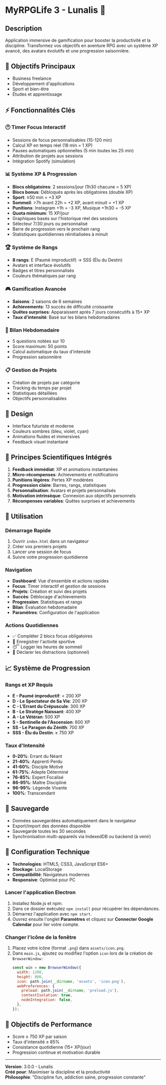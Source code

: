 # MyRPGLife 3 - Lunalis 🌙

## Description

Application immersive de gamification pour booster la productivité et la discipline. Transformez vos objectifs en aventure RPG avec un système XP avancé, des avatars évolutifs et une progression saisonnière.

## 🎯 Objectifs Principaux

- Business freelance
- Développement d'applications
- Sport et bien-être
- Études et apprentissage

## ⚡ Fonctionnalités Clés

### 🕐 Timer Focus Interactif

- Sessions de focus personnalisables (15-120 min)
- Calcul XP en temps réel (18 min = 1 XP)
- Pauses automatiques optionnelles (5 min toutes les 25 min)
- Attribution de projets aux sessions
- Intégration Spotify (simulation)

### 📊 Système XP & Progression

- **Blocs obligatoires**: 2 sessions/jour (1h30 chacune = 5 XP)
- **Blocs bonus**: Débloqués après les obligatoires (double XP)
- **Sport**: ≥50 min = +3 XP
- **Sommeil**: >7h avant 22h = +2 XP, avant minuit = +1 XP
- **Punitions**: Instagram +1h = -3 XP, Musique +1h30 = -5 XP
- **Quota minimum**: 15 XP/jour
- Graphiques basés sur l'historique réel des sessions
- Sélecteur 7/30 jours ou personnalisé
- Barre de progression vers le prochain rang
- Statistiques quotidiennes réinitialisées à minuit

### 🏆 Système de Rangs

- **8 rangs**: E (Paumé improductif) → SSS (Élu du Destin)
- Avatars et interface évolutifs
- Badges et titres personnalisés
- Couleurs thématiques par rang

### 🎮 Gamification Avancée

- **Saisons**: 2 saisons de 6 semaines
- **Achievements**: 13 succès de difficulté croissante
- **Quêtes surprises**: Apparaissent après 7 jours consécutifs à 15+ XP
- **Taux d'intensité**: Basé sur les bilans hebdomadaires

### 📝 Bilan Hebdomadaire

- 5 questions notées sur 10
- Score maximum: 50 points
- Calcul automatique du taux d'intensité
- Progression saisonnière

### 📋 Gestion de Projets

- Création de projets par catégorie
- Tracking du temps par projet
- Statistiques détaillées
- Objectifs personnalisables

## 🎨 Design

- Interface futuriste et moderne
- Couleurs sombres (bleu, violet, cyan)
- Animations fluides et immersives
- Feedback visuel instantané

## 🧠 Principes Scientifiques Intégrés

1. **Feedback immédiat**: XP et animations instantanées
2. **Micro-récompenses**: Achievements et notifications
3. **Punitions légères**: Pertes XP modérées
4. **Progression claire**: Barres, rangs, statistiques
5. **Personnalisation**: Avatars et projets personnalisés
6. **Motivation intrinsèque**: Connexion aux objectifs personnels
7. **Récompenses variables**: Quêtes surprises et achievements

## 🚀 Utilisation

### Démarrage Rapide

1. Ouvrir `index.html` dans un navigateur
2. Créer vos premiers projets
3. Lancer une session de focus
4. Suivre votre progression quotidienne

### Navigation

- **Dashboard**: Vue d'ensemble et actions rapides
- **Focus**: Timer interactif et gestion de sessions
- **Projets**: Création et suivi des projets
- **Succès**: Déblocage d'achievements
- **Progression**: Statistiques et rangs
- **Bilan**: Évaluation hebdomadaire
- **Paramètres**: Configuration de l'application

### Actions Quotidiennes

- ✅ Compléter 2 blocs focus obligatoires
- 🏃 Enregistrer l'activité sportive
- 😴 Logger les heures de sommeil
- 📱 Déclarer les distractions (optionnel)

## 📈 Système de Progression

### Rangs et XP Requis

- **E - Paumé improductif**: < 200 XP
- **D - Le Spectateur de Sa Vie**: 200 XP
- **C - L’Errant du Crépuscule**: 300 XP
- **B - Le Stratège Naissant**: 400 XP
- **A - Le Vétéran**: 500 XP
- **S - Sentinelle de l'Ascension**: 600 XP
- **SS - Le Paragon du Zénith**: 700 XP
- **SSS - Élu du Destin**: ≥ 750 XP

### Taux d'Intensité

- **0-20%**: Errant du Néant
- **21-40%**: Apprenti Perdu
- **41-60%**: Disciple Motivé
- **61-75%**: Adepte Déterminé
- **76-85%**: Expert Focalisé
- **86-95%**: Maître Discipliné
- **96-99%**: Légende Vivante
- **100%**: Transcendant

## 💾 Sauvegarde

- Données sauvegardées automatiquement dans le navigateur
- Export/import des données disponible
- Sauvegarde toutes les 30 secondes
- Synchronisation multi-appareils via IndexedDB ou backend (à venir)

## 🔧 Configuration Technique

- **Technologies**: HTML5, CSS3, JavaScript ES6+
- **Stockage**: LocalStorage
- **Compatibilité**: Navigateurs modernes
- **Responsive**: Optimisé pour PC

### Lancer l'application Electron

1. Installez Node.js et npm.
2. Dans ce dossier exécutez `npm install` pour récupérer les dépendances.
3. Démarrez l'application avec `npm start`.
4. Ouvrez ensuite l'onglet **Paramètres** et cliquez sur **Connecter Google Calendar** pour lier votre compte.

### Changer l'icône de la fenêtre

1. Placez votre icône (format `.png`) dans `assets/icon.png`.
2. Dans `main.js`, ajoutez ou modifiez l'option `icon` lors de la création de `BrowserWindow` :
   ```js
   const win = new BrowserWindow({
     width: 1200,
     height: 800,
     icon: path.join(__dirname, 'assets', 'icon.png'),
     webPreferences: {
       preload: path.join(__dirname, 'preload.js'),
       contextIsolation: true,
       nodeIntegration: false,
     },
   });
   ```

## 🎯 Objectifs de Performance

- Score ≥ 750 XP par saison
- Taux d'intensité ≥ 85%
- Consistance quotidienne (15+ XP/jour)
- Progression continue et motivation durable

---

**Version**: 3.0.0 - Lunalis  
**Créé pour**: Maximiser la discipline et la productivité  
**Philosophie**: "Discipline fun, addiction saine, progression constante"
